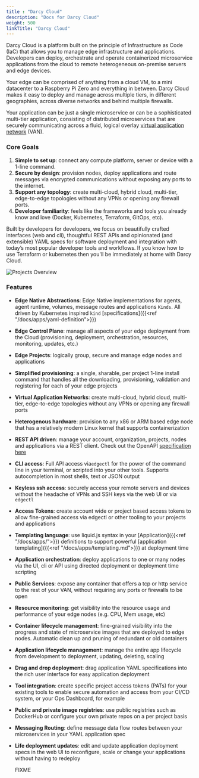 ```yaml
---
title : "Darcy Cloud"
description: "Docs for Darcy Cloud"
weight: 500
linkTitle: "Darcy Cloud"
---
```


Darcy Cloud is a platform built on the principle of Infrastructure as Code (IaC) that allows you to
manage edge infrastructure and applications. Developers can deploy, orchestrate and operate
containerized microservice applications from the cloud to remote heterogeneous on-premise servers
and edge devices.

Your edge can be comprised of anything from a cloud VM, to a mini datacenter to a Raspberry Pi Zero
and everything in between. Darcy Cloud makes it easy to deploy and manage across multiple tiers, in
different geographies, across diverse networks and behind multiple firewalls.

Your application can be just a single microservice or can be a sophisticated multi-tier application,
consisting of distributed microservices that are securely communicating across a fluid, logical
overlay [virtual application network](https://netprototalk.com/2019/11/12/virtual-application-networks-for-hybrid-cloud-interconnect/) (VAN).

### Core Goals

1. **Simple to set up**: connect any compute platform, server or device with a 1-line command.
2. **Secure by design**: provision nodes, deploy applications and route messages via encrypted
   communications without exposing any ports to the internet.
3. **Support any topology**: create multi-cloud, hybrid cloud, multi-tier, edge-to-edge topologies
   without any VPNs or opening any firewall ports.
4. **Developer familiarity**: feels like the frameworks and tools you already know and love (Docker,
   Kubernetes, Terraform, GitOps, etc).

Built by developers for developers, we focus on beautifully crafted interfaces (web and cli),
thoughtful REST APIs and opinionated (and extensible) YAML specs for software deployment and
integration with today’s most popular developer tools and workflows. If you know how to use
Terraform or kubernetes then you'll be immediately at home with Darcy Cloud.

![Projects Overview](/images/portal-projects-overivew-luckyspin.jpg)

### Features

* **Edge Native Abstractions**: Edge Native implementations for agents, agent runtime, volumes,
  message routes and applications `Kinds`. All driven by Kubernetes
  inspired `kind` [specifications]({{<ref "/docs/apps/yaml-definition">}})
* **Edge Control Plane**: manage all aspects of your edge deployment from the Cloud (provisioning,
  deployment, orchestration, resources, monitoring, updates, etc.)
* **Edge Projects**: logically group, secure and manage edge nodes and applications
* **Simplified provisioning**: a single, sharable, per project 1-line install command that handles
  all the downloading, provisioning, validation and registering for each of your edge projects
* **Virtual Application Networks**: create multi-cloud, hybrid cloud, multi-tier, edge-to-edge
  topologies without any VPNs or opening any firewall ports
* **Heterogenous hardware**: provision to any x86 or ARM based edge node that has a relatively
  modern Linux kernel that supports containerization
* **REST API driven**: manage your account, organization, projects, nodes and applications via a
  REST client. Check out the OpenAPI [specification here](https://api.darcy.ai/v1/docs)
* **CLI access**: Full API access via`edgectl` for the power of the command line in your terminal,
  or scripted into your other tools. Supports autocompletion in most shells, text or JSON output
* **Keyless ssh access**: securely access your remote servers and devices without the headache of
  VPNs and SSH keys via the web UI or via `edgectl`
* **Access Tokens**: create account wide or project based access tokens to allow fine-grained access
  via edgectl or other tooling to your projects and applications
* **Templating language**: use liquid.js syntax in your [Application]({{<ref "/docs/apps/">}})
  definitions to support powerful [application templating]({{<ref "/docs/apps/templating.md">}}) at deployment time
* **Application orchestration**: deploy applications to one or many nodes via the UI, cli or API
  using directed deployment or deployment time scripting
* **Public Services**: expose any container that offers a tcp or http service to the rest of your
  VAN, without requiring any ports or firewalls to be open
* **Resource monitoring**: get visibility into the resource usage and performance of your edge
  nodes (e.g. CPU, Mem usage, etc)
* **Container lifecycle management**: fine-grained visibility into the progress and state of
  microservice images that are deployed to edge nodes. Automatic clean up and pruning of redundant
  or old containers
* **Application lifecycle management**: manage the entire app lifecycle from development to
  deployment, updating, deleting, scaling
* **Drag and drop deployment**: drag application YAML specifications into the rich user interface
  for easy application deployment
* **Tool integration**: create specific project access tokens (PATs) for your existing tools to
  enable secure automation and access from your CI/CD system, or your Ops Dashboard, for example
* **Public and private image registries**: use public registries such as DockerHub or configure your
  own private repos on a per project basis
* **Messaging Routing**: define message data flow routes between your microservices in your YAML
  application spec
* **Life deployment updates**: edit and update application deployment specs in the web UI to
  reconfigure, scale or change your applications without having to redeploy

  FIXME
